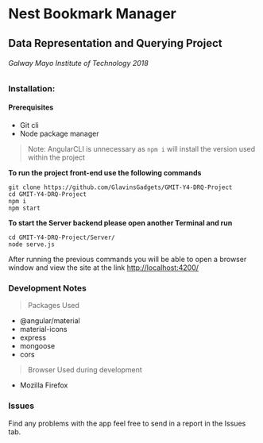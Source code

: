 # Nest Bookmark Manager

## Data Representation and Querying Project

###### Galway Mayo Institute of Technology 2018

### Installation:

#### Prerequisites

- Git cli
- Node package manager 
> Note: AngularCLI is unnecessary as `npm i` will install the version used within the project

__To run the project front-end use the following commands__

```
git clone https://github.com/GlavinsGadgets/GMIT-Y4-DRQ-Project
cd GMIT-Y4-DRQ-Project
npm i
npm start
```

__To start the Server backend please open another Terminal and run__

```
cd GMIT-Y4-DRQ-Project/Server/
node serve.js
```

After running the previous commands you will be able to open a browser window and view the site at the link [http://localhost:4200/](http://localhost:4200/)

### Development Notes

> Packages Used

- @angular/material
- material-icons
- express
- mongoose
- cors

> Browser Used during development 

- Mozilla Firefox 

### Issues 
Find any problems with the app feel free to send in a report in the Issues tab.
